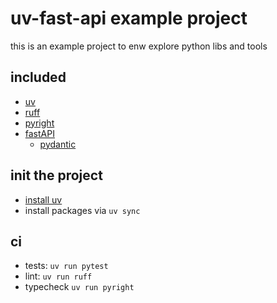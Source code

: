 # uv-fast-api example project

this is an example project to enw explore python libs and tools

## included

- [uv](https://docs.astral.sh/uv/)
- [ruff](https://docs.astral.sh/ruff/)
- [pyright](https://github.com/microsoft/pyright)
- [fastAPI](https://fastapi.tiangolo.com/)
    - [pydantic](https://docs.pydantic.dev/latest/)


## init the project

- [install uv](https://docs.astral.sh/uv/getting-started/installation/)
- install packages via `uv sync`


## ci

- tests: `uv run pytest`
- lint: `uv run ruff`
- typecheck `uv run pyright`